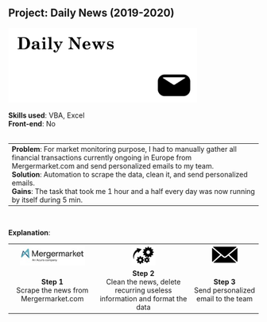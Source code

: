 <h2 align="left"> Project: Daily News (2019-2020) </h2>
<a> <img alt="Daily News" src="https://github.com/VickyDeBondi/VickyDeBondi/blob/main/Contents/project_dailynews.jpg" data-canonical src="https://github.com/VickyDeBondi/VickyDeBondi/blob/main/Contents/project_dailynews.jpg" height=150> </a> </br>

<b>Skills used</b>: VBA, Excel </br>
<b>Front-end</b>: No </br></br>

<table>
  <tr>
   <td align="left">
    <b>Problem</b>: For market monitoring purpose, I had to manually gather all financial transactions currently ongoing in Europe from Mergermarket.com and send personalized
     emails to my team. </br>
    <b>Solution</b>: Automation to scrape the data, clean it, and send personalized emails. </br>
    <b>Gains</b>: The task that took me 1 hour and a half every day was now running by itself during 5 min. </br>
   </td>
  </tr>
</table></br>

<b>Explanation</b>:
<table>
  
  <tr>
   <td align="center">
     <a> <img src="https://github.com/VickyDeBondi/VickyDeBondi/blob/main/Contents/mergermarketlogo.jpg" height=40> </a>
    </td>
   <td align="center">
     <a> <img src="https://github.com/VickyDeBondi/VickyDeBondi/blob/main/Contents/gearslogo.png" height=40> </a>
   </td>
   <td align="center">
     <a> <img src="https://github.com/VickyDeBondi/VickyDeBondi/blob/main/Contents/maillogo.jpg" height=40> </a>
   </td>
  </tr>
  
  <tr>
   <td align="center">
    <b>Step 1</b> </br>
    Scrape the news from Mergermarket.com
   </td>
   <td align="center">
    <b>Step 2</b> </br>
    Clean the news, delete recurring useless information and format the data
   </td>
   <td align="center">
    <b>Step 3</b> </br>
    Send personalized email to the team
   </td>
  </tr>
  
</table></br>
